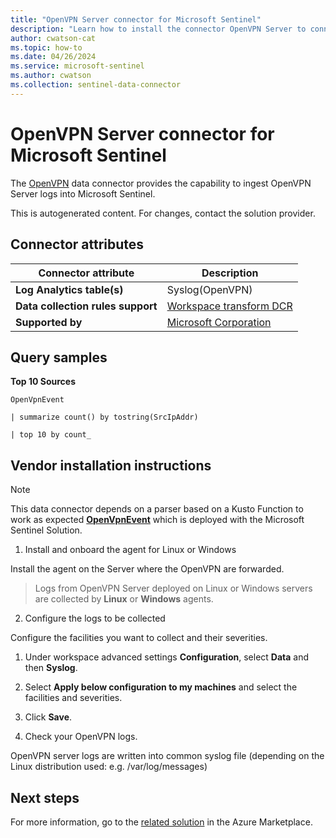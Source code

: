 ```yaml
---
title: "OpenVPN Server connector for Microsoft Sentinel"
description: "Learn how to install the connector OpenVPN Server to connect your data source to Microsoft Sentinel."
author: cwatson-cat
ms.topic: how-to
ms.date: 04/26/2024
ms.service: microsoft-sentinel
ms.author: cwatson
ms.collection: sentinel-data-connector
---
```


# OpenVPN Server connector for Microsoft Sentinel

The [OpenVPN](https://github.com/OpenVPN) data connector provides the capability to ingest OpenVPN Server logs into Microsoft Sentinel.

This is autogenerated content. For changes, contact the solution provider.

## Connector attributes

| Connector attribute | Description |
| --- | --- |
| **Log Analytics table(s)** | Syslog(OpenVPN)<br/> |
| **Data collection rules support** | [Workspace transform DCR](/azure/azure-monitor/logs/tutorial-workspace-transformations-portal) |
| **Supported by** | [Microsoft Corporation](https://support.microsoft.com) |

## Query samples

**Top 10 Sources**

   ```kusto
OpenVpnEvent
 
   | summarize count() by tostring(SrcIpAddr)
 
   | top 10 by count_
   ```



## Vendor installation instructions


> [!NOTE]
   >  This data connector depends on a parser based on a Kusto Function to work as expected [**OpenVpnEvent**](https://aka.ms/sentinel-openvpn-parser) which is deployed with the Microsoft Sentinel Solution.

1. Install and onboard the agent for Linux or Windows

Install the agent on the Server where the OpenVPN are forwarded.

> Logs from OpenVPN Server deployed on Linux or Windows servers are collected by **Linux** or **Windows** agents.




2. Configure the logs to be collected

Configure the facilities you want to collect and their severities.

1.  Under workspace advanced settings **Configuration**, select **Data** and then **Syslog**.
2.  Select **Apply below configuration to my machines** and select the facilities and severities.
3.  Click **Save**.


3. Check your OpenVPN logs.

OpenVPN server logs are written into common syslog file (depending on the Linux distribution used: e.g. /var/log/messages)



## Next steps

For more information, go to the [related solution](https://azuremarketplace.microsoft.com/en-us/marketplace/apps/azuresentinel.azure-sentinel-solution-openvpn?tab=Overview) in the Azure Marketplace.
